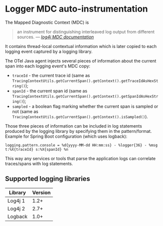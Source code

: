 # Logger MDC auto-instrumentation

The Mapped Diagnostic Context (MDC) is

> an instrument for distinguishing interleaved log output from different sources.
> &mdash; <cite> [log4j MDC documentation](http://logging.apache.org/log4j/1.2/apidocs/org/apache/log4j/MDC.html) </cite>

It contains thread-local contextual information which is later copied to each logging event captured
by a logging library.

The OTel Java agent injects several pieces of information about the current span into each logging
event's MDC copy:

- `traceId` - the current trace id
  (same as `TracingContextUtils.getCurrentSpan().getContext().getTraceIdAsHexString()`);
- `spanId` - the current span id
  (same as `TracingContextUtils.getCurrentSpan().getContext().getSpanIdAsHexString()`);
- `sampled` - a boolean flag marking whether the current span is sampled or not
  (same as `TracingContextUtils.getCurrentSpan().getContext().isSampled()`).

Those three pieces of information can be included in log statements produced by the logging library
by specifying them in the pattern/format. Example for Spring Boot configuration (which uses logback):

```properties
logging.pattern.console = %d{yyyy-MM-dd HH:mm:ss} - %logger{36} - %msg t:%X{traceId} s:%X{spanId} %n
```

This way any services or tools that parse the application logs can correlate traces/spans with log statements.

## Supported logging libraries

| Library | Version |
|---------|---------|
| Log4j 1 | 1.2+    |
| Log4j 2 | 2.7+    |
| Logback | 1.0+    |
